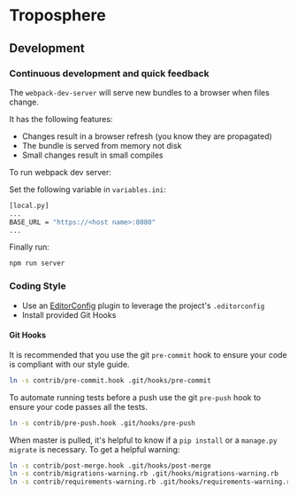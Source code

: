 Troposphere
===========
                                                        
## Development

### Continuous development and quick feedback

The `webpack-dev-server` will serve new bundles to a browser when files
change.

It has the following features:

- Changes result in a browser refresh (you know they are propagated)      
- The bundle is served from memory not disk
- Small changes result in small compiles

To run webpack dev server:

Set the following variable in `variables.ini`:
```bash
[local.py]
...
BASE_URL = "https://<host name>:8080"
...
```

Finally run:

```bash
npm run server
```

### Coding Style

- Use an [EditorConfig](http://editorconfig.org/) plugin to leverage the project's `.editorconfig`
- Install provided Git Hooks

#### Git Hooks
It is recommended that you use the git `pre-commit` hook to ensure your code
is compliant with our style guide.

```bash
ln -s contrib/pre-commit.hook .git/hooks/pre-commit
```

To automate running tests before a push use the git `pre-push` hook to ensure
your code passes all the tests.

```bash
ln -s contrib/pre-push.hook .git/hooks/pre-push
```

When master is pulled, it's helpful to know if a `pip install` or a `manage.py
migrate` is necessary. To get a helpful warning:
```bash
ln -s contrib/post-merge.hook .git/hooks/post-merge
ln -s contrib/migrations-warning.rb .git/hooks/migrations-warning.rb
ln -s contrib/requirements-warning.rb .git/hooks/requirements-warning.rb
```
